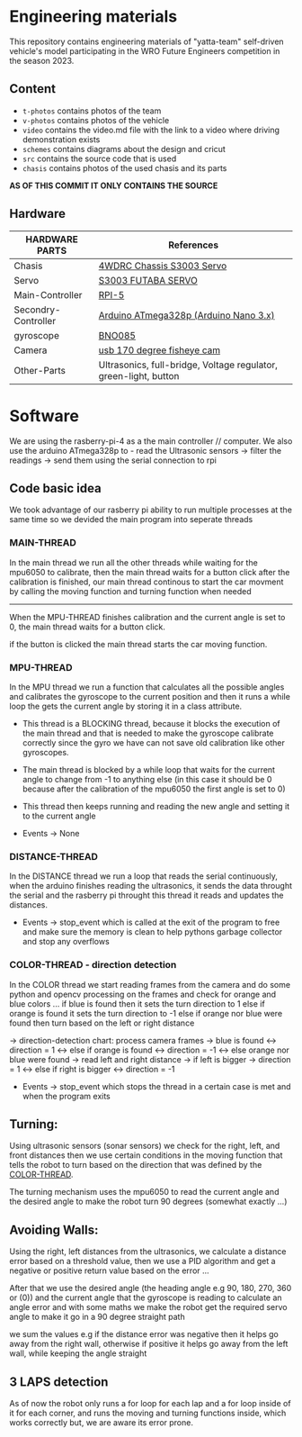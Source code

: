 # Engineering materials

This repository contains engineering materials of "yatta-team" self-driven vehicle's model participating in the WRO Future Engineers competition in the season 2023.

## Content

-   `t-photos` contains photos of the team
-   `v-photos` contains photos of the vehicle
-   `video` contains the video.md file with the link to a video where driving demonstration exists
-   `schemes` contains diagrams about the design and cricut
-   `src` contains the source code that is used
-   `chasis` contains photos of the used chasis and its parts

**AS OF THIS COMMIT IT ONLY CONTAINS THE SOURCE**

## Hardware

| HARDWARE PARTS      | References                                                                                                           |
| ------------------- | -------------------------------------------------------------------------------------------------------------------- |
| Chasis              | [4WDRC Chassis S3003 Servo](https://www.elecrow.com/4wd-smart-car-robot-chassis-for-arduino-servo-steering.html)     |
| Servo               | [S3003 FUTABA SERVO](https://www.es.co.th/schemetic/pdf/et-servo-s3003.pdf)                                          |
| Main-Controller     | [RPI-5](https://www.raspberrypi.com/products/raspberry-pi-5/)                                                |
| Secondry-Controller | [Arduino ATmega328p (Arduino Nano 3.x)](https://store.arduino.cc/products/arduino-nano)                              |
| gyroscope           | [BNO085](https://www.ceva-ip.com/wp-content/uploads/2019/10/BNO080_085-Datasheet.pdf) |
| Camera              | [usb 170 degree fisheye cam](https://www.amazon.com/ALPCAM-Camera-Module-Webcam-Fisheye/dp/B07VVH39DC/)                                                 |
| Other-Parts         | Ultrasonics, full-bridge, Voltage regulator, green-light, button                                                     |

# Software

We are using the rasberry-pi-4 as a the main controller // computer.
We also use the arduino ATmega328p to - read the Ultrasonic sensors -> filter the readings -> send them using the serial connection to rpi

## Code basic idea

We took advantage of our rasberry pi ability to run multiple processes at the same time so we devided the main program into seperate threads

### MAIN-THREAD

In the main thread we run all the other threads while waiting for the mpu6050 to calibrate, then the main thread waits for a button click after the calibration is finished, our main thread continous to start the car movment by calling the moving function and turning function when needed

---

When the MPU-THREAD finishes calibration and the current angle is set to 0, the main thread waits for a button click.

if the button is clicked the main thread starts the car moving function.

### MPU-THREAD

In the MPU thread we run a function that calculates all the possible angles and calibrates the gyroscope to the current position and then it runs a while loop the gets the current angle by storing it in a class attribute.

-   This thread is a BLOCKING thread, because it blocks the execution of the main thread and that is needed to make the gyroscope calibrate correctly since the gyro we have can not save old calibration like other gyroscopes.

-   The main thread is blocked by a while loop that waits for the current angle to change from -1 to anything else (in this case it should be 0 because after the calibration of the mpu6050 the first angle is set to 0)

-   This thread then keeps running and reading the new angle and setting it to the current angle

-   Events -> None

### DISTANCE-THREAD

In the DISTANCE thread we run a loop that reads the serial continuously, when the arduino finishes reading the ultrasonics, it sends the data throught the serial and the rasberry pi throught this thread it reads and updates the distances.

-   Events -> stop_event which is called at the exit of the program to free and make sure the memory is clean to help pythons garbage collector and stop any overflows

### COLOR-THREAD - direction detection

In the COLOR thread we start reading frames from the camera and do some python and opencv processing on the frames and check for orange and blue colors ... if blue is found then it sets the turn direction to 1 else if orange is found it sets the turn direction to -1 else if orange nor blue were found then turn based on the left or right distance

-> direction-detection chart:
process camera frames -> blue is found <-> direction = 1 <-> else if orange is found <-> direction = -1 <-> else orange nor blue were found -> read left and right distance -> if left is bigger -> direction = 1 <-> else if right is bigger <-> direction = -1

-   Events -> stop_event which stops the thread in a certain case is met and when the program exits

## Turning:

Using ultrasonic sensors (sonar sensors) we check for the right, left, and front distances then we use certain conditions in the moving function that tells the robot to turn based on the direction that was defined by the [COLOR-THREAD](#color-thread---direction-detection).

The turning mechanism uses the mpu6050 to read the current angle and the desired angle to make the robot turn 90 degrees (somewhat exactly ...)

## Avoiding Walls:

Using the right, left distances from the ultrasonics, we calculate a distance error based on a threshold value, then we use a PID algorithm and get a negative or positive return value based on the error ...

After that we use the desired angle (the heading angle e.g 90, 180, 270, 360 or (0)) and the current angle that the gyroscope is reading to calculate an angle error and with some maths we make the robot get the required servo angle to make it go in a 90 degree straight path

we sum the values e.g if the distance error was negative then it helps go away from the right wall, otherwise if positive it helps go away from the left wall, while keeping the angle straight

## 3 LAPS detection

As of now the robot only runs a for loop for each lap and a for loop inside of it for each corner, and runs the moving and turning functions inside, which works correctly but, we are aware its error prone.
